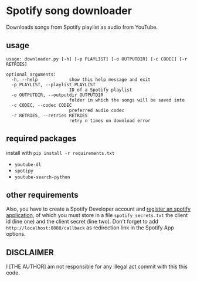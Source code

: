 # Spotify song downloader

Downloads songs from Spotify playlist as audio from YouTube.

## usage

```
usage: downloader.py [-h] [-p PLAYLIST] [-o OUTPUTDIR] [-c CODEC] [-r RETRIES]

optional arguments:
  -h, --help            show this help message and exit
  -p PLAYLIST, --playlist PLAYLIST
                        ID of a Spotify playlist
  -o OUTPUTDIR, --outputdir OUTPUTDIR
                        folder in which the songs will be saved into
  -c CODEC, --codec CODEC
                        preferred audio codec
  -r RETRIES, --retries RETRIES
                        retry n times on download error

```

## required packages

install with `pip install -r requirements.txt`

- `youtube-dl`
- `spotipy`
- `youtube-search-python`

## other requirements

Also, you have to create a Spotify Developer account and [register an spotify application](https://developer.spotify.com/dashboard/applications), of which you must store in a file `spotify_secrets.txt` the client id (line one) and the client secret (line two).
Don't forget to add `http://localhost:8888/callback` as redirection link in the Spotify App options.

## DISCLAIMER

I [THE AUTHOR] am not responsible for any illegal act commit with this this code.
